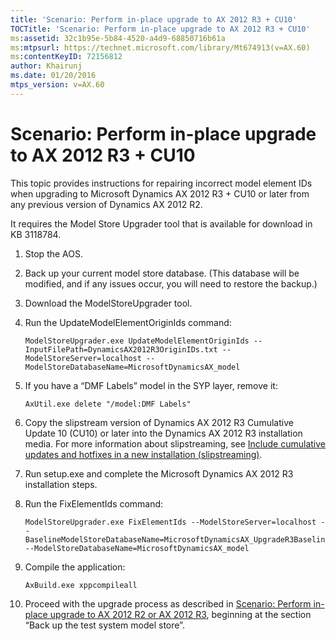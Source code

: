 ```yaml
---
title: 'Scenario: Perform in-place upgrade to AX 2012 R3 + CU10'
TOCTitle: 'Scenario: Perform in-place upgrade to AX 2012 R3 + CU10'
ms:assetid: 32c1b95e-5b84-4520-a4d9-68850716b61a
ms:mtpsurl: https://technet.microsoft.com/library/Mt674913(v=AX.60)
ms:contentKeyID: 72156812
author: Khairunj
ms.date: 01/20/2016
mtps_version: v=AX.60
---
```


# Scenario: Perform in-place upgrade to AX 2012 R3 + CU10 


This topic provides instructions for repairing incorrect model element IDs when upgrading to Microsoft Dynamics AX 2012 R3 + CU10 or later from any previous version of Dynamics AX 2012 R2.

It requires the Model Store Upgrader tool that is available for download in KB 3118784.

1.  Stop the AOS.

2.  Back up your current model store database. (This database will be modified, and if any issues occur, you will need to restore the backup.)

3.  Download the ModelStoreUpgrader tool.

4.  Run the UpdateModelElementOriginIds command:
    
        ModelStoreUpgrader.exe UpdateModelElementOriginIds --InputFilePath=DynamicsAX2012R3OriginIDs.txt --ModelStoreServer=localhost --ModelStoreDatabaseName=MicrosoftDynamicsAX_model

5.  If you have a “DMF Labels” model in the SYP layer, remove it:
    
        AxUtil.exe delete "/model:DMF Labels"

6.  Copy the slipstream version of Dynamics AX 2012 R3 Cumulative Update 10 (CU10) or later into the Dynamics AX 2012 R3 installation media. For more information about slipstreaming, see [Include cumulative updates and hotfixes in a new installation (slipstreaming)](include-cumulative-updates-and-hotfixes-in-a-new-installation-slipstreaming.md).

7.  Run setup.exe and complete the Microsoft Dynamics AX 2012 R3 installation steps.

8.  Run the FixElementIds command:
    
        ModelStoreUpgrader.exe FixElementIds --ModelStoreServer=localhost --BaselineModelStoreDatabaseName=MicrosoftDynamicsAX_UpgradeR3Baseline --ModelStoreDatabaseName=MicrosoftDynamicsAX_model

9.  Compile the application:
    
        AxBuild.exe xppcompileall

10. Proceed with the upgrade process as described in [Scenario: Perform in-place upgrade to AX 2012 R2 or AX 2012 R3](scenario-perform-in-place-upgrade-to-ax-2012-r2-or-ax-2012-r3.md), beginning at the section “Back up the test system model store”.

  


